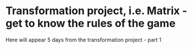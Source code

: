 # Transformation project, i.e. Matrix - get to know the rules of the game

Here will appear 5 days from the transformation project - part 1
